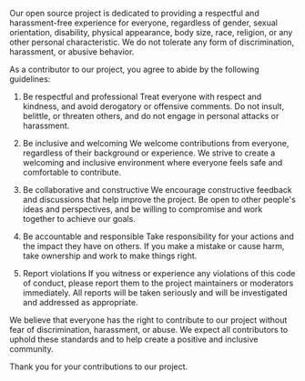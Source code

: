 Our open source project is dedicated to providing a respectful and harassment-free experience for everyone, regardless of gender, sexual orientation, disability, physical appearance, body size, race, religion, or any other personal characteristic. We do not tolerate any form of discrimination, harassment, or abusive behavior.

As a contributor to our project, you agree to abide by the following guidelines:

1. Be respectful and professional
Treat everyone with respect and kindness, and avoid derogatory or offensive comments. Do not insult, belittle, or threaten others, and do not engage in personal attacks or harassment.

2. Be inclusive and welcoming
We welcome contributions from everyone, regardless of their background or experience. We strive to create a welcoming and inclusive environment where everyone feels safe and comfortable to contribute.

3. Be collaborative and constructive
We encourage constructive feedback and discussions that help improve the project. Be open to other people's ideas and perspectives, and be willing to compromise and work together to achieve our goals.

4. Be accountable and responsible
Take responsibility for your actions and the impact they have on others. If you make a mistake or cause harm, take ownership and work to make things right.

5. Report violations
If you witness or experience any violations of this code of conduct, please report them to the project maintainers or moderators immediately. All reports will be taken seriously and will be investigated and addressed as appropriate.

We believe that everyone has the right to contribute to our project without fear of discrimination, harassment, or abuse. We expect all contributors to uphold these standards and to help create a positive and inclusive community.

Thank you for your contributions to our project.